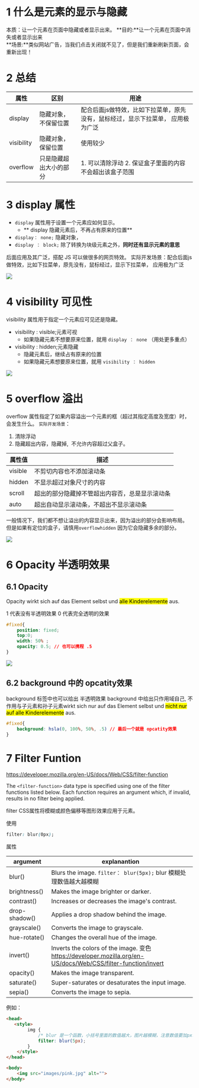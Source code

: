 # 1 什么是元素的显示与隐藏

本质：让一个元素在页面中隐藏或者显示出来。
**目的:**让一个元素在页面中消失或者显示出来    
**场景:**类似网站广告，当我们点击关闭就不见了，但是我们重新刷新页面，会重新出现！

# 2 总结

| 属性         | 区别          | 用途                                        |
| ---------- | ----------- | ----------------------------------------- |
| display    | 隐藏对象，不保留位置  | 配合后面js做特效，比如下拉菜单，原先没有，鼠标经过，显示下拉菜单， 应用极为广泛 |
| visibility | 隐藏对象，保留位置   | 使用较少                                      |
| overflow   | 只是隐藏超出大小的部分 | 1. 可以清除浮动 2. 保证盒子里面的内容不会超出该盒子范围           |

# 3 display 属性

- `display` 属性用于设置一个元素应如何显示。
  - ** display 隐藏元素后，不再占有原来的位置**
- `display： none;` 隐藏对象， 
- `display ： block;` 除了转换为块级元素之外，**同时还有显示元素的意思**

后面应用及其广泛，搭配 JS 可以做很多的网页特效。
实际开发场景：配合后面js做特效，比如下拉菜单，原先没有，鼠标经过，显示下拉菜单， 应用极为广泛

![](image/Chapter5_页面布局_元素的显示与隐藏_display属性.png)

# 4 visibility 可见性

visibility 属性用于指定一个元素应可见还是隐藏。

- visibility : visible;元素可视
  - 如果隐藏元素不想要原来位置，就用 `display ： none` （用处更多重点）
- visibility : hidden;元素隐藏
  - 隐藏元素后，继续占有原来的位置
  - 如果隐藏元素想要原来位置，就用 `visibility ： hidden` 

![](image/Chapter5_页面布局_元素的显示与隐藏_visibility可见性.png)

# 5 overflow 溢出

overflow 属性指定了如果内容溢出一个元素的框（超过其指定高度及宽度）时，会发生什么。
`实际开发场景`：

1. 清除浮动
2. 隐藏超出内容，隐藏掉,  不允许内容超过父盒子。

| 属性值     | 描述                      |
| ------- | ----------------------- |
| visible | 不剪切内容也不添加滚动条            |
| hidden  | 不显示超过对象尺寸的内容            |
| scroll  | 超出的部分隐藏掉不管超出内容否，总是显示滚动条 |
| auto    | 超出自动显示滚动条，不超出不显示滚动条     |

一般情况下，我们都不想让溢出的内容显示出来，因为溢出的部分会影响布局。
但是如果有定位的盒子，请慎用`overflowhidden` 因为它会隐藏多余的部分。

![](image/Chapter5_页面布局_元素的显示与隐藏_overflow溢出.png)

# 6 Opacity 半透明效果

## 6.1 Opacity
Opacity wirkt sich auf das Element selbst und <mark>alle Kinderelemente</mark> aus. 

1 代表没有半透明效果
0 代表完全透明的效果

```css
#fixed{
    position: fixed;
    top:0;
    width: 50% ; 
    opacity: 0.5; // 也可以携程 .5
}
```
![](image/Chapter5_页面布局_元素的显示与隐藏_opacity半透明效果.png)

## 6.2 background 中的 opcatity效果
background 标签中也可以给出 半透明效果
background 中给出只作用域自己, 不作用与子元素和孙子元素wirkt sich nur auf das Element selbst und <mark> nicht nur auf alle Kinderelemente</mark> aus. 

```css
#fixed{
    background: hsla(0, 100%, 50%, .5) // 最后一个就是 opcatity效果
}
```


# 7 Filter Funtion
https://developer.mozilla.org/en-US/docs/Web/CSS/filter-function

The `<filter-function>` data type is specified using one of the filter functions listed below. Each function requires an argument which, if invalid, results in no filter being applied.

filter CSS属性将模糊或颜色偏移等图形效果应用于元素。


使用 

```css
filter: blur(0px);
```


属性

|argument| explanantion |
|---|---|
|blur()|Blurs the image. `filter： blur(5px);` blur 模糊处理数值越大越模糊 |
|brightness()|Makes the image brighter or darker.|
|contrast()|Increases or decreases the image's contrast.|
|drop-shadow()|Applies a drop shadow behind the image.|
|grayscale()|Converts the image to grayscale.|
|hue-rotate()|Changes the overall hue of the image.|
|invert()|  Inverts the colors of the image. 变色  https://developer.mozilla.org/en-US/docs/Web/CSS/filter-function/invert|
|opacity()|Makes the image transparent.|
|saturate()| Super-saturates or desaturates the input image.|
| sepia()| Converts the image to sepia.|



例如： 
```html
<head>
   <style>
        img {
            /* blur 是一个函数，小括号里面的数值越大，图片越模糊，注意数值要加px单位 */
            filter: blur(5px);
        }
    </style>
</head>

<body>
    <img src="images/pink.jpg" alt="">
</body>
```





















